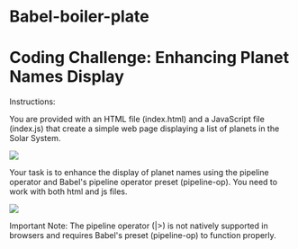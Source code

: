 # Babel-boiler-plate
# Coding Challenge: Enhancing Planet Names Display

Instructions:

You are provided with an HTML file (index.html) and a JavaScript file (index.js) that create a simple web page displaying a list of planets in the Solar System.

![](https://kq-storage.s3.ap-south-1.amazonaws.com/without+babel.png)

Your task is to enhance the display of planet names using the pipeline operator and Babel's pipeline operator preset (pipeline-op). You need to work with both html and js files.

![](https://kq-storage.s3.ap-south-1.amazonaws.com/with+babel.png)

Important Note: The pipeline operator (|>) is not natively supported in browsers and requires Babel's preset (pipeline-op) to function properly.

